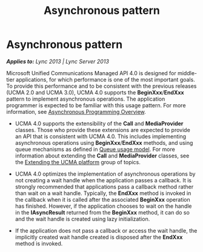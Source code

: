 ﻿---
title: Asynchronous pattern
TOCTitle: Asynchronous pattern
ms:assetid: 74da9223-e635-43cf-9e98-d9c7f8a6be38
ms:mtpsurl: https://msdn.microsoft.com/en-us/library/Dn466078(v=office.15)
ms:contentKeyID: 57103195
ms.date: 07/25/2014
mtps_version: v=office.15
---

# Asynchronous pattern


_**Applies to:** Lync 2013 | Lync Server 2013_

Microsoft Unified Communications Managed API 4.0 is designed for middle-tier applications, for which performance is one of the most important goals. To provide this performance and to be consistent with the previous releases (UCMA 2.0 and UCMA 3.0), UCMA 4.0 supports the **BeginXxx**/**EndXxx** pattern to implement asynchronous operations. The application programmer is expected to be familiar with this usage pattern. For more information, see [Asynchronous Programming Overview](http://msdn.microsoft.com/en-us/library/ms228963.aspx).

  - UCMA 4.0 supports the extensibility of the **Call** and **MediaProvider** classes. Those who provide these extensions are expected to provide an API that is consistent with UCMA 4.0. This includes implementing asynchronous operations using **BeginXxx**/**EndXxx** methods, and using queue mechanisms as defined in [Queue usage model](queue-usage-model.md). For more information about extending the **Call** and **MediaProvider** classes, see the [Extending the UCMA platform](extending-the-ucma-platform.md) group of topics.

  - UCMA 4.0 optimizes the implementation of asynchronous operations by not creating a wait handle when the application passes a callback. It is strongly recommended that applications pass a callback method rather than wait on a wait handle. Typically, the **EndXxx** method is invoked in the callback when it is called after the associated **BeginXxx** operation has finished. However, if the application chooses to wait on the handle in the **IAsyncResult** returned from the **BeginXxx** method, it can do so and the wait handle is created using lazy initialization.

  - If the application does not pass a callback or access the wait handle, the implicitly created wait handle created is disposed after the **EndXxx** method is invoked.

